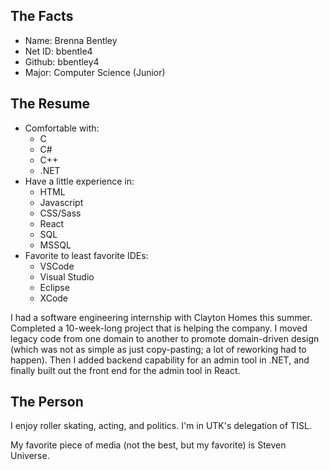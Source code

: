 ## The Facts
- Name: Brenna Bentley
- Net ID: bbentle4
- Github: bbentley4
- Major: Computer Science (Junior)

## The Resume
- Comfortable with:
  - C
  - C#
  - C++
  - .NET
- Have a little experience in:
  - HTML
  - Javascript
  - CSS/Sass
  - React
  - SQL
  - MSSQL
- Favorite to least favorite IDEs:
  - VSCode
  - Visual Studio
  - Eclipse
  - XCode

I had a software engineering internship with Clayton Homes this summer. Completed a 10-week-long project that is helping the company. I moved legacy code from one domain to another to promote domain-driven design (which was not as simple as just copy-pasting; a lot of reworking had to happen). Then I added backend capability for an admin tool in .NET, and finally built out the front end for the admin tool in React.

## The Person
I enjoy roller skating, acting, and politics. I'm in UTK's delegation of TISL.

My favorite piece of media (not the best, but my favorite) is Steven Universe.

